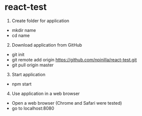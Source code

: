 # react-test

1. Create folder for application
  * mkdir name
  * cd name
  
2. Download application from GitHub
  * git init
  * git remote add origin https://github.com/npinilla/react-test.git
  * git pull origin master

3. Start application
  * npm start

4. Use application in a web browser
  * Open a web browser (Chrome and Safari were tested)
  * go to localhost:8080
